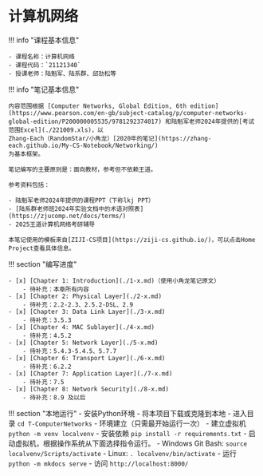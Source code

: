 # 计算机网络

!!! info "课程基本信息"

    - 课程名称：计算机网络
    - 课程代码：`21121340`
    - 授课老师：陆魁军、陆系群、邱劲松等

!!! info "笔记基本信息"

    内容范围根据 [Computer Networks, Global Edition, 6th edition](https://www.pearson.com/en-gb/subject-catalog/p/computer-networks-global-edition/P200000005535/9781292374017) 和陆魁军老师2024年提供的[考试范围Excel](./221009.xls)，以
    Zhang-Each（RandomStar/小角龙）[2020年的笔记](https://zhang-each.github.io/My-CS-Notebook/Networking/)
    为基本框架。
    
    笔记编写的主要原则是：面向教材，参考但不依赖王道。
    
    参考资料包括：
    
    - 陆魁军老师2024年提供的课程PPT（下称lkj PPT）
    - [陆系群老师班2024年实验文档中的术语对照表](https://zjucomp.net/docs/terms/)
    - 2025王道计算机网络考研辅导
    
    本笔记使用的模板来自[ZIJI-CS项目](https://ziji-cs.github.io/)，可以点击Home Project查看具体信息。

!!! section "编写进度"

    - [x] [Chapter 1: Introduction](./1-x.md)（使用小角龙笔记原文）
        - 待补充：本章所有内容
    - [x] [Chapter 2: Physical Layer](./2-x.md)
    	- 待补充：2.2-2.3、2.5.2-DSL、2.9
    - [x] [Chapter 3: Data Link Layer](./3-x.md)
        - 待补充：3.5.3
    - [x] [Chapter 4: MAC Sublayer](./4-x.md)
        - 待补充：4.5.2
    - [x] [Chapter 5: Network Layer](./5-x.md)
    	- 待补充：5.4.3-5.4.5、5.7.7
    - [x] [Chapter 6: Transport Layer](./6-x.md)
        - 待补充：6.2.2
    - [x] [Chapter 7: Application Layer](./7-x.md)
        - 待补充：7.5
    - [x] [Chapter 8: Network Security](./8-x.md)
        - 待补充：8.9 及以后

!!! section "本地运行"
    - 安装Python环境
    - 将本项目下载或克隆到本地
    - 进入目录 `cd T-ComputerNetworks`
    - 环境建立（只需最开始运行一次）
        - 建立虚拟机 `python -m venv localvenv`
        - 安装依赖 `pip install -r requirements.txt` 
    - 启动虚拟机，根据操作系统从下面选择指令运行。
        - Windows Git Bash: `source localvenv/Scripts/activate`
        - Linux: `. localvenv/bin/activate`
    - 运行 `python -m mkdocs serve`
        - 访问 `http://localhost:8000/`
